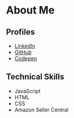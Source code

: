# About Me

## Profiles
* [LinkedIn](https://www.linkedin.com/in/marnie-kelly/)
* [GitHub](https://github.com/marnie-k) 
* [Codepen](https://codepen.io/marnie-k/pen/KKayNWd)

## Technical Skills
* JavaScript
* HTML
* CSS
* Amazon Seller Central